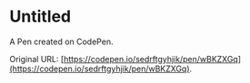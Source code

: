 # Untitled

A Pen created on CodePen.

Original URL: [https://codepen.io/sedrftgyhjik/pen/wBKZXGq](https://codepen.io/sedrftgyhjik/pen/wBKZXGq).

